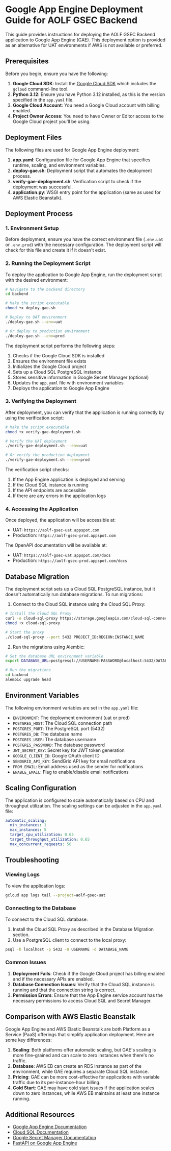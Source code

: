 # Google App Engine Deployment Guide for AOLF GSEC Backend

This guide provides instructions for deploying the AOLF GSEC Backend application to Google App Engine (GAE). This deployment option is provided as an alternative for UAT environments if AWS is not available or preferred.

## Prerequisites

Before you begin, ensure you have the following:

1. **Google Cloud SDK**: Install the [Google Cloud SDK](https://cloud.google.com/sdk/docs/install) which includes the `gcloud` command-line tool.
2. **Python 3.12**: Ensure you have Python 3.12 installed, as this is the version specified in the `app.yaml` file.
3. **Google Cloud Account**: You need a Google Cloud account with billing enabled.
4. **Project Owner Access**: You need to have Owner or Editor access to the Google Cloud project you'll be using.

## Deployment Files

The following files are used for Google App Engine deployment:

1. **app.yaml**: Configuration file for Google App Engine that specifies runtime, scaling, and environment variables.
2. **deploy-gae.sh**: Deployment script that automates the deployment process.
3. **verify-gae-deployment.sh**: Verification script to check if the deployment was successful.
4. **application.py**: WSGI entry point for the application (same as used for AWS Elastic Beanstalk).

## Deployment Process

### 1. Environment Setup

Before deployment, ensure you have the correct environment file (`.env.uat` or `.env.prod`) with the necessary configuration. The deployment script will check for this file and create it if it doesn't exist.

### 2. Running the Deployment Script

To deploy the application to Google App Engine, run the deployment script with the desired environment:

```bash
# Navigate to the backend directory
cd backend

# Make the script executable
chmod +x deploy-gae.sh

# Deploy to UAT environment
./deploy-gae.sh --env=uat

# Or deploy to production environment
./deploy-gae.sh --env=prod
```

The deployment script performs the following steps:

1. Checks if the Google Cloud SDK is installed
2. Ensures the environment file exists
3. Initializes the Google Cloud project
4. Sets up a Cloud SQL PostgreSQL instance
5. Stores sensitive information in Google Secret Manager (optional)
6. Updates the `app.yaml` file with environment variables
7. Deploys the application to Google App Engine

### 3. Verifying the Deployment

After deployment, you can verify that the application is running correctly by using the verification script:

```bash
# Make the script executable
chmod +x verify-gae-deployment.sh

# Verify the UAT deployment
./verify-gae-deployment.sh --env=uat

# Or verify the production deployment
./verify-gae-deployment.sh --env=prod
```

The verification script checks:

1. If the App Engine application is deployed and serving
2. If the Cloud SQL instance is running
3. If the API endpoints are accessible
4. If there are any errors in the application logs

### 4. Accessing the Application

Once deployed, the application will be accessible at:

- UAT: `https://aolf-gsec-uat.appspot.com`
- Production: `https://aolf-gsec-prod.appspot.com`

The OpenAPI documentation will be available at:

- UAT: `https://aolf-gsec-uat.appspot.com/docs`
- Production: `https://aolf-gsec-prod.appspot.com/docs`

## Database Migration

The deployment script sets up a Cloud SQL PostgreSQL instance, but it doesn't automatically run database migrations. To run migrations:

1. Connect to the Cloud SQL instance using the Cloud SQL Proxy:

```bash
# Install the Cloud SQL Proxy
curl -o cloud-sql-proxy https://storage.googleapis.com/cloud-sql-connectors/cloud-sql-proxy/v2.6.0/cloud-sql-proxy.linux.amd64
chmod +x cloud-sql-proxy

# Start the proxy
./cloud-sql-proxy --port 5432 PROJECT_ID:REGION:INSTANCE_NAME
```

2. Run the migrations using Alembic:

```bash
# Set the database URL environment variable
export DATABASE_URL=postgresql://USERNAME:PASSWORD@localhost:5432/DATABASE_NAME

# Run the migrations
cd backend
alembic upgrade head
```

## Environment Variables

The following environment variables are set in the `app.yaml` file:

- `ENVIRONMENT`: The deployment environment (uat or prod)
- `POSTGRES_HOST`: The Cloud SQL connection path
- `POSTGRES_PORT`: The PostgreSQL port (5432)
- `POSTGRES_DB`: The database name
- `POSTGRES_USER`: The database username
- `POSTGRES_PASSWORD`: The database password
- `JWT_SECRET_KEY`: Secret key for JWT token generation
- `GOOGLE_CLIENT_ID`: Google OAuth client ID
- `SENDGRID_API_KEY`: SendGrid API key for email notifications
- `FROM_EMAIL`: Email address used as the sender for notifications
- `ENABLE_EMAIL`: Flag to enable/disable email notifications

## Scaling Configuration

The application is configured to scale automatically based on CPU and throughput utilization. The scaling settings can be adjusted in the `app.yaml` file:

```yaml
automatic_scaling:
  min_instances: 1
  max_instances: 5
  target_cpu_utilization: 0.65
  target_throughput_utilization: 0.65
  max_concurrent_requests: 50
```

## Troubleshooting

### Viewing Logs

To view the application logs:

```bash
gcloud app logs tail --project=aolf-gsec-uat
```

### Connecting to the Database

To connect to the Cloud SQL database:

1. Install the Cloud SQL Proxy as described in the Database Migration section.
2. Use a PostgreSQL client to connect to the local proxy:

```bash
psql -h localhost -p 5432 -U USERNAME -d DATABASE_NAME
```

### Common Issues

1. **Deployment Fails**: Check if the Google Cloud project has billing enabled and if the necessary APIs are enabled.
2. **Database Connection Issues**: Verify that the Cloud SQL instance is running and that the connection string is correct.
3. **Permission Errors**: Ensure that the App Engine service account has the necessary permissions to access Cloud SQL and Secret Manager.

## Comparison with AWS Elastic Beanstalk

Google App Engine and AWS Elastic Beanstalk are both Platform as a Service (PaaS) offerings that simplify application deployment. Here are some key differences:

1. **Scaling**: Both platforms offer automatic scaling, but GAE's scaling is more fine-grained and can scale to zero instances when there's no traffic.
2. **Database**: AWS EB can create an RDS instance as part of the environment, while GAE requires a separate Cloud SQL instance.
3. **Pricing**: GAE can be more cost-effective for applications with variable traffic due to its per-instance-hour billing.
4. **Cold Start**: GAE may have cold start issues if the application scales down to zero instances, while AWS EB maintains at least one instance running.

## Additional Resources

- [Google App Engine Documentation](https://cloud.google.com/appengine/docs)
- [Cloud SQL Documentation](https://cloud.google.com/sql/docs)
- [Google Secret Manager Documentation](https://cloud.google.com/secret-manager/docs)
- [FastAPI on Google App Engine](https://fastapi.tiangolo.com/deployment/google-app-engine/) 